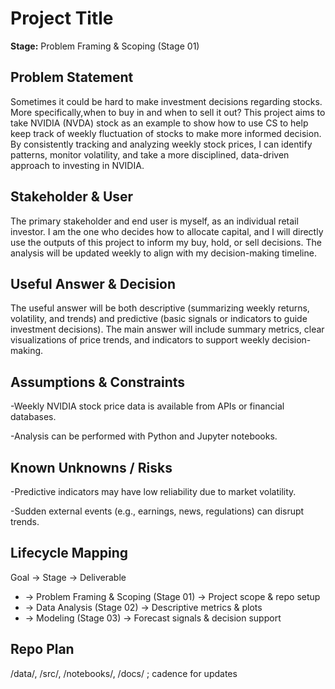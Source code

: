# Project Title
**Stage:** Problem Framing & Scoping (Stage 01)
## Problem Statement
Sometimes it could be hard to make investment decisions regarding stocks. More specifically,when to buy in and when to sell it out? This project aims to take NVIDIA (NVDA) stock as an example to show how to use CS to help keep track of weekly fluctuation of stocks to make more informed decision. By consistently tracking and analyzing weekly stock prices, I can identify patterns, monitor volatility, and take a more disciplined, data-driven approach to investing in NVIDIA.
## Stakeholder & User
The primary stakeholder and end user is myself, as an individual retail investor. I am the one who decides how to allocate capital, and I will directly use the outputs of this project to inform my buy, hold, or sell decisions. The analysis will be updated weekly to align with my decision-making timeline.

## Useful Answer & Decision
The useful answer will be both descriptive (summarizing weekly returns, volatility, and trends) and predictive (basic signals or indicators to guide investment decisions). The main answer will include summary metrics, clear visualizations of price trends, and indicators to support weekly decision-making.

## Assumptions & Constraints
-Weekly NVIDIA stock price data is available from APIs or financial databases.

-Analysis can be performed with Python and Jupyter notebooks.

## Known Unknowns / Risks
-Predictive indicators may have low reliability due to market volatility.

-Sudden external events (e.g., earnings, news, regulations) can disrupt trends.

## Lifecycle Mapping
Goal → Stage → Deliverable
- <Goal A> → Problem Framing & Scoping (Stage 01) → Project scope & repo setup
- <Goal B> → Data Analysis (Stage 02) → Descriptive metrics & plots
- <Goal C> → Modeling (Stage 03) → Forecast signals & decision support

## Repo Plan
/data/, /src/, /notebooks/, /docs/ ; cadence for updates